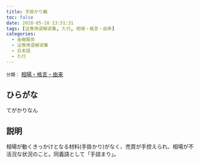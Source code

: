 ```yaml
---
title: 手掛かり難
toc: false
date: 2018-05-18 13:51:31
tags: [证券用语解说集, た行, 相場・格言・由来]
categories:
  - 金融服务
  - 证券用语解说集
  - 日本語
  - た行
---
```


`分類：` [相場・格言・由来](/tags/相場・格言・由来/)

## ひらがな

てがかりなん

## 説明

相場が動くきっかけとなる材料(手掛かり)がなく、売買が手控えられ、相場が不活況な状況のこと。同義語として「手詰まり」。

